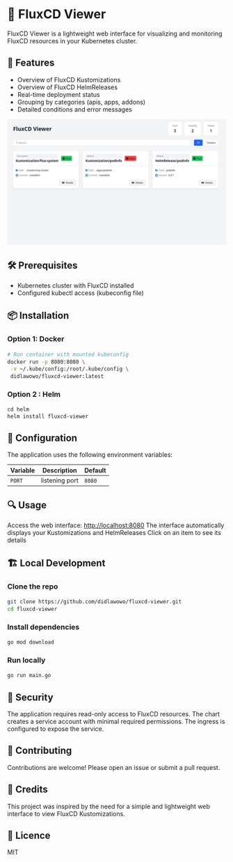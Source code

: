 # 🚀 FluxCD Viewer

FluxCD Viewer is a lightweight web interface for visualizing and monitoring FluxCD resources in your Kubernetes cluster.

## 🎯 Features

- Overview of FluxCD Kustomizations
- Overview of FluxCD HelmReleases
- Real-time deployment status
- Grouping by categories (apis, apps, addons)
- Detailed conditions and error messages

![alt text](assets/image.png)

## 🛠️ Prerequisites

- Kubernetes cluster with FluxCD installed
- Configured kubectl access (kubeconfig file)

## 📦 Installation

### Option 1: Docker

```bash
# Run container with mounted kubeconfig
docker run -p 8080:8080 \
 -v ~/.kube/config:/root/.kube/config \
 didlawowo/fluxcd-viewer:latest
```

### Option 2 : Helm

```
cd helm
helm install fluxcd-viewer
```

## 📝 Configuration

The application uses the following environment variables:

| Variable | Description              | Default |
| -------- | ------------------------ | ------- |
| `PORT`   | listening port           | `8080`  |

## 🔍 Usage

Access the web interface: <http://localhost:8080>
The interface automatically displays your Kustomizations and HelmReleases
Click on an item to see its details

## 🏗️ Local Development

### Clone the repo

```bash
git clone https://github.com/didlawowo/fluxcd-viewer.git
cd fluxcd-viewer
```

### Install dependencies

```bash
go mod download
```

### Run locally

```bash
go run main.go
```

## 🔐 Security

The application requires read-only access to FluxCD resources. The chart creates a service account with minimal required permissions. The ingress is configured to expose the service.

## 📝 Contributing

Contributions are welcome! Please open an issue or submit a pull request.

## 📝 Credits

This project was inspired by the need for a simple and lightweight web interface to view FluxCD Kustomizations.

## 📄 Licence

MIT
